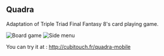 Quadra
---------------

Adaptation of Triple Triad Final Fantasy 8's card playing game.

![Board game](http://cubitouch.fr/screenshots/quadra-mobile.png)
![Side menu](http://cubitouch.fr/screenshots/quadra-mobile2.png)

You can try it at : http://cubitouch.fr/quadra-mobile